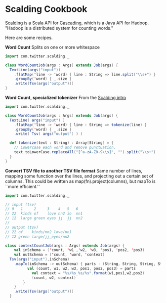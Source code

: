 Scalding Cookbook
=================

[Scalding](https://github.com/twitter/scalding) is a Scala API for 
[Cascading](http://www.cascading.org/), which is a Java API for Hadoop. 
"Hadoop is a distributed system for counting words."

Here are some recipes.

**Word Count** Splits on one or more whitespace

```scala
import com.twitter.scalding._

class WordCountJob(args : Args) extends Job(args) {
  TextLine(args("input"))
    .flatMap('line -> 'word) { line : String => line.split("\\s+") }
    .groupBy('word) { _.size }
    .write(Tsv(args("output")))
}
```
**Word Count, specialized tokenizer**
From the [Scalding intro](https://github.com/twitter/scalding/blob/develop/README.md)

```scala
import com.twitter.scalding._

class WordCountJob(args : Args) extends Job(args) {
  TextLine( args("input") )
    .flatMap('line -> 'word) { line : String => tokenize(line) }
    .groupBy('word) { _.size }
    .write( Tsv( args("output") ) )

  def tokenize(text : String) : Array[String] = {
    // Lowercase each word and remove punctuation.
    text.toLowerCase.replaceAll("[^a-zA-Z0-9\\s]", "").split("\\s+")
  }
}
```

**Convert TSV file to another TSV file format** Same number of lines, mapping some function over the lines, and
projecting out a certain set of columns. This could be written as map(fn).project(columns), but mapTo is ``more efficient.''

```scala
import com.twitter.scalding._

// input (tsv)
// 0   1     2     3    4   5   6
// 22  kinds of	   love	nn2 io  nn1
// 12  large green eyes	jj  jj  nn2
//
// output (tsv)
// 22 of    kinds/nn2_love/nn1
// 12 green large/jj_eyes/nn2

class contextCountJob(args : Args) extends Job(args) {
	val inSchema = ('count, 'w1 ,'w2, 'w3, 'pos1, 'pos2, 'pos3)
	val outSchema = ('count, 'word, 'context)
  Tsv(args("input"),inSchema)
    .mapTo(inSchema -> outSchema) { parts : (String, String, String, String, String, String, String) => {
    	  val (count, w1, w2, w3, pos1, pos2, pos3) = parts
    		val context = "%s/%s_%s/%s".format(w1,pos1,w2,pos2)
    		(count, w2, context)
    	}
    }
    .write(Tsv(args("output")))
  }
```
